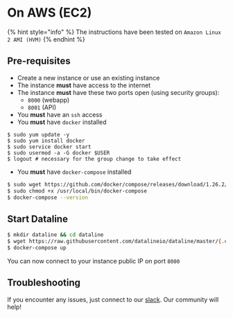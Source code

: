 # On AWS \(EC2\)

{% hint style="info" %}
The instructions have been tested on `Amazon Linux 2 AMI (HVM)`
{% endhint %}

## Pre-requisites

* Create a new instance or use an existing instance
* The instance **must** have access to the internet
* The instance **must** have these two ports open \(using security groups\):
  * `8000` \(webapp\)
  * `8001` \(API\)
* You **must** have an `ssh` access
* You **must** have `docker` installed

```
$ sudo yum update -y
$ sudo yum install docker
$ sudo service docker start
$ sudo usermod -a -G docker $USER
$ logout # necessary for the group change to take effect
```

* You **must** have `docker-compose` installed

```bash
$ sudo wget https://github.com/docker/compose/releases/download/1.26.2/docker-compose-$(uname -s)-$(uname -m) -O /usr/local/bin/docker-compose
$ sudo chmod +x /usr/local/bin/docker-compose
$ docker-compose --version
```

## Start Dataline

```bash
$ mkdir dataline && cd dataline
$ wget https://raw.githubusercontent.com/datalineio/dataline/master/{.env,docker-compose.yaml}
$ docker-compose up
```

You can now connect to your instance public IP on port `8000`

## Troubleshooting

If you encounter any issues, just connect to our [slack](https://join.slack.com/t/datalinehq/shared_invite/zt-h5m88w3a-twQ_6AF9e8SnAzOIkHu2VQ). Our community will help!

